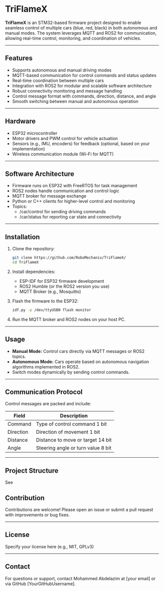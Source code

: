 
# TriFlameX

**TriFlameX** is an STM32-based firmware project designed to enable seamless control of multiple cars (blue, red, black) in both autonomous and manual modes. The system leverages MQTT and ROS2 for communication, allowing real-time control, monitoring, and coordination of vehicles.

---

## Features

- Supports autonomous and manual driving modes
- MQTT-based communication for control commands and status updates
- Real-time coordination between multiple cars
- Integration with ROS2 for modular and scalable software architecture
- Robust connectivity monitoring and message handling
- Control message format with commands, direction, distance, and angle
- Smooth switching between manual and autonomous operation

---

## Hardware

- ESP32 microcontroller
- Motor drivers and PWM control for vehicle actuation
- Sensors (e.g., IMU, encoders) for feedback (optional, based on your implementation)
- Wireless communication module (Wi-Fi for MQTT)

---

## Software Architecture

- Firmware runs on ESP32 with FreeRTOS for task management
- ROS2 nodes handle communication and control logic
- MQTT broker for message exchange
- Python or C++ clients for higher-level control and monitoring
- Topics:
  - /car/control for sending driving commands
  - /car/status for reporting car state and connectivity

---

## Installation

1. Clone the repository:

   ```bash
   git clone https://github.com/RoboMechanix/TriFlameX/
   cd TriFlameX
   ```

2. Install dependencies:

   - ESP-IDF for ESP32 firmware development
   - ROS2 Humble (or the ROS2 version you use)
   - MQTT Broker (e.g., Mosquitto)

3. Flash the firmware to the ESP32:

   ```bash
   idf.py -p /dev/ttyUSB0 flash monitor
   ```

4. Run the MQTT broker and ROS2 nodes on your host PC.

---

## Usage

- **Manual Mode:** Control cars directly via MQTT messages or ROS2 topics.
- **Autonomous Mode:** Cars operate based on autonomous navigation algorithms implemented in ROS2.
- Switch modes dynamically by sending control commands.

---

## Communication Protocol

Control messages are packed and include:

| Field      | Description                    |
|------------|-------------------------------|
| Command    | Type of control command       1 bit   |
| Direction  | Direction of movement         1 bit   |
| Distance   | Distance to move or target    14 bit  |
| Angle      | Steering angle or turn value  8 bit   |

---

## Project Structure

See 

## Contribution

Contributions are welcome! Please open an issue or submit a pull request with improvements or bug fixes.

---

## License

Specify your license here (e.g., MIT, GPLv3)

---

## Contact

For questions or support, contact Mohammed Abdelazim at [your email] or via GitHub [YourGitHubUsername].
